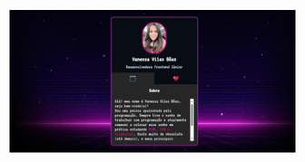 ![Exemplo de Imagem](https://github.com/Vanvilas/mini-portfolio-mapadev/blob/main/screenshots-miniportfolio.jpeg)
